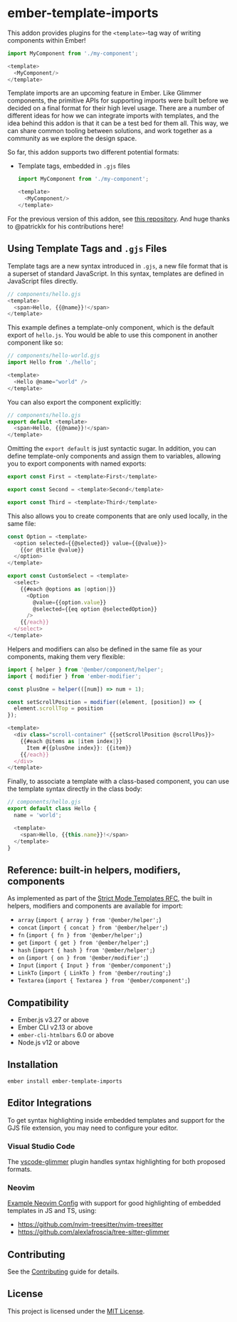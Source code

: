ember-template-imports
==============================================================================

This addon provides plugins for the `<template>`-tag way of writing components within Ember! 

```js
import MyComponent from './my-component';

<template>
  <MyComponent/>
</template>
```

Template imports are an upcoming feature in Ember. Like Glimmer components, the
primitive APIs for supporting imports were built before we decided on a final
format for their high level usage. There are a number of different ideas for how
we can integrate imports with templates, and the idea behind this addon is that
it can be a test bed for them all. This way, we can share common tooling between
solutions, and work together as a community as we explore the design space.

So far, this addon supports two different potential formats:

- Template tags, embedded in `.gjs` files

  ```js
  import MyComponent from './my-component';

  <template>
    <MyComponent/>
  </template>
  ```

For the previous version of this addon, see [this repository](https://github.com/patricklx/ember-template-imports).
And huge thanks to @patricklx for his contributions here!

## Using Template Tags and `.gjs` Files

Template tags are a new syntax introduced in `.gjs`, a new file format that is
a superset of standard JavaScript. In this syntax, templates are defined in
JavaScript files directly.

```js
// components/hello.gjs
<template>
  <span>Hello, {{@name}}!</span>
</template>
```

This example defines a template-only component, which is the default export of
`hello.js`. You would be able to use this component in another component
like so:

```js
// components/hello-world.gjs
import Hello from './hello';

<template>
  <Hello @name="world" />
</template>
```

You can also export the component explicitly:

```js
// components/hello.gjs
export default <template>
  <span>Hello, {{@name}}!</span>
</template>
```

Omitting the `export default` is just syntactic sugar. In addition, you can
define template-only components and assign them to variables, allowing you to
export components with named exports:

```js
export const First = <template>First</template>

export const Second = <template>Second</template>

export const Third = <template>Third</template>
```

This also allows you to create components that are only used locally, in the
same file:

```js
const Option = <template>
  <option selected={{@selected}} value={{@value}}>
    {{or @title @value}}
  </option>
</template>

export const CustomSelect = <template>
  <select>
    {{#each @options as |option|}}
      <Option
        @value={{option.value}}
        @selected={{eq option @selectedOption}}
      />
    {{/each}}
  </select>
</template>
```

Helpers and modifiers can also be defined in the same file as your components,
making them very flexible:

```js
import { helper } from '@ember/component/helper';
import { modifier } from 'ember-modifier';

const plusOne = helper(([num]) => num + 1);

const setScrollPosition = modifier((element, [position]) => {
  element.scrollTop = position
});

<template>
  <div class="scroll-container" {{setScrollPosition @scrollPos}}>
    {{#each @items as |item index|}}
      Item #{{plusOne index}}: {{item}}
    {{/each}}
  </div>
</template>
```

Finally, to associate a template with a class-based component, you can use the
template syntax directly in the class body:

```js
// components/hello.gjs
export default class Hello {
  name = 'world';

  <template>
    <span>Hello, {{this.name}}!</span>
  </template>
}
```

## Reference: built-in helpers, modifiers, components

As implemented as part of the [Strict Mode Templates RFC][rfc-496], the built in
helpers, modifiers and components are available for import:

* `array` (`import { array } from '@ember/helper';`)
* `concat` (`import { concat } from '@ember/helper';`)
* `fn` (`import { fn } from '@ember/helper';`)
* `get` (`import { get } from '@ember/helper';`)
* `hash` (`import { hash } from '@ember/helper';`)
* `on` (`import { on } from '@ember/modifier';`)
* `Input` (`import { Input } from '@ember/component';`)
* `LinkTo` (`import { LinkTo } from '@ember/routing';`)
* `Textarea` (`import { Textarea } from '@ember/component';`)

[rfc-496]: https://github.com/emberjs/rfcs/pull/496

Compatibility
------------------------------------------------------------------------------

* Ember.js v3.27 or above
* Ember CLI v2.13 or above
* `ember-cli-htmlbars` 6.0 or above
* Node.js v12 or above


Installation
------------------------------------------------------------------------------

```
ember install ember-template-imports
```

Editor Integrations
------------------------------------------------------------------------------

To get syntax highlighting inside embedded templates and support for the GJS
file extension, you may need to configure your editor.

### Visual Studio Code
The [vscode-glimmer](https://marketplace.visualstudio.com/items?itemName=chiragpat.vscode-glimmer) plugin handles syntax highlighting for both proposed formats.

### Neovim

[Example Neovim Config](https://github.com/NullVoxPopuli/dotfiles/blob/main/home/.config/nvim/lua/plugins/syntax.lua#L15) with support for good highlighting of embedded templates in JS and TS, using:

- https://github.com/nvim-treesitter/nvim-treesitter
- https://github.com/alexlafroscia/tree-sitter-glimmer



Contributing
------------------------------------------------------------------------------

See the [Contributing](CONTRIBUTING.md) guide for details.


License
------------------------------------------------------------------------------

This project is licensed under the [MIT License](LICENSE.md).
